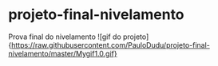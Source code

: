 # projeto-final-nivelamento
Prova final do nivelamento
![gif do projeto]{https://raw.githubusercontent.com/PauloDudu/projeto-final-nivelamento/master/Mygif1.0.gif}
